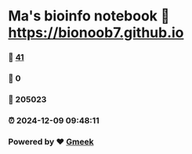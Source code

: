 # Ma's bioinfo notebook :link: https://bionoob7.github.io 
### :page_facing_up: [41](https://bionoob7.github.io/tag.html) 
### :speech_balloon: 0 
### :hibiscus: 205023 
### :alarm_clock: 2024-12-09 09:48:11 
### Powered by :heart: [Gmeek](https://github.com/Meekdai/Gmeek)
